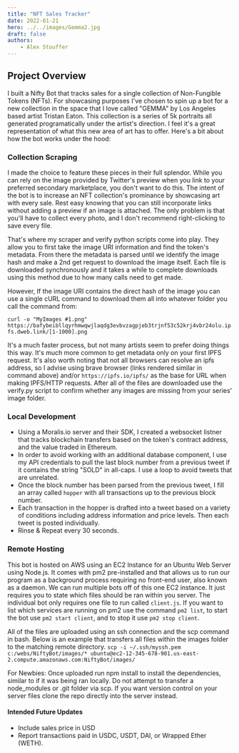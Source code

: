 ```yaml
---
title: "NFT Sales Tracker"
date: 2022-01-21
hero: ../../images/Gemma2.jpg
draft: false
authors:
    - Alex Stouffer
---
```

## Project Overview

I built a Nifty Bot that tracks sales for a single collection of Non-Fungible Tokens (NFTs). For showcasing purposes I've chosen to spin up a bot for a new collection in the space that I love called "GEMMA" by Los Angeles based artist Tristan Eaton. This collection is a series of 5k portraits all generated programatically under the artist's direction. I feel it's a great representation of what this new area of art has to offer. Here's a bit about how the bot works under the hood:

### Collection Scraping

I made the choice to feature these pieces in their full splendor. While you can rely on the image provided by Twitter's preview when you link to your preferred secondary marketplace, you don't want to do this. The intent of the bot is to increase an NFT collection's prominance by showcasing art with every sale. Rest easy knowing that you can still incorporate links without adding a preview if an image is attached. The only problem is that you'll have to collect every photo, and I don't recommend right-clicking to save every file.

That's where my scraper and verify python scripts come into play. They allow you to first take the image URI information and find the token's metadata. From there the metadata is parsed until we identify the image hash and make a 2nd get request to download the image itself. Each file is downloaded synchronously and it takes a while to complete downloads using this method due to how many calls need to get made.

However, If the image URI contains the direct hash of the image you can use a single cURL command to download them all into whatever folder you call the command from:

`curl -o "MyImages #1.png" https://bafybeibllqyrhmwqwjlaqdg3evbvzagpjeb3trjnf53c52krj4vbr24olu.ipfs.dweb.link/[1-1000].png`

It's a much faster process, but not many artists seem to prefer doing things this way. It's much more common to get metadata only on your first IPFS request. It's also worth noting that not all browsers can resolve an ipfs address, so I advise using brave browser (links rendered similar in command above) and/or `https://ipfs.io/ipfs/` as the base for URL when making IPFS/HTTP requests. After all of the files are downloaded use the verify.py script to confirm whether any images are missing from your series' image folder.

### Local Development

- Using a Moralis.io server and their SDK, I created a websocket listner that tracks blockchain transfers based on the token's contract address, and the value traded in Ethereum.
- In order to avoid working with an additional database component, I use my API credentials to pull the last block number from a previous tweet if it contains the string "SOLD" in all-caps. I use a loop to avoid tweets that are unrelated.
- Once the block number has been parsed from the previous tweet, I fill an array called `hopper` with all transactions up to the previous block number.
- Each transaction in the hopper is drafted into a tweet based on a variety of conditions including address information and price levels. Then each tweet is posted individually.
- Rinse & Repeat every 30 seconds.

### Remote Hosting

This bot is hosted on AWS using an EC2 Instance for an Ubuntu Web Server using Node.js. It comes with pm2 pre-installed and that allows us to run our program as a background process requiring no front-end user, also known as a daemon. We can run multiple bots off of this one EC2 instance. It just requires you to state which files should be ran within you server. The individual bot only requires one file to run called `client.js`. If you want to list which services are running on pm2 use the command `pm2 list`, to start the bot use `pm2 start client`, and to stop it use `pm2 stop client`.

All of the files are uploaded using an ssh connection and the scp command in bash. Below is an example that transfers all files within the images folder to the matching remote directory.
`scp -i ~/.ssh/myssh.pem c:/webs/NiftyBot/images/* ubuntu@ec2-12-345-678-901.us-east-2.compute.amazonaws.com:NiftyBot/images/`

For Newbies: Once uploaded run npm install to install the dependencies, similar to if it was being ran locally. Do not attempt to transfer a node_modules or .git folder via scp. If you want version control on your server files clone the repo directly into the server instead.

#### Intended Future Updates

- Include sales price in USD
- Report transactions paid in USDC, USDT, DAI, or Wrapped Ether (WETH).
